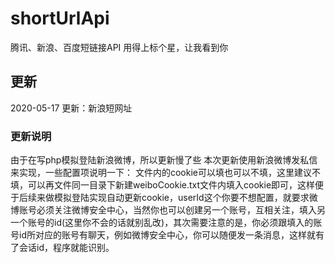 # shortUrlApi
 腾讯、新浪、百度短链接API
 用得上标个星，让我看到你
## 更新
2020-05-17 更新：新浪短网址
### 更新说明
由于在写php模拟登陆新浪微博，所以更新慢了些
本次更新使用新浪微博发私信来实现，一些配置项说明一下：
文件内的cookie可以填也可以不填，这里建议不填，可以再文件同一目录下新建weiboCookie.txt文件内填入cookie即可，这样便于后续来做模拟登陆实现自动更新cookie，userId这个你要不想配置，就要求微博账号必须关注微博安全中心，当然你也可以创建另一个账号，互相关注，填入另一个账号的id(这里你不会的话就别乱改)，其次需要注意的是，你必须跟填入的账号id所对应的账号有聊天，例如微博安全中心，你可以随便发一条消息，这样就有了会话id，程序就能识别。